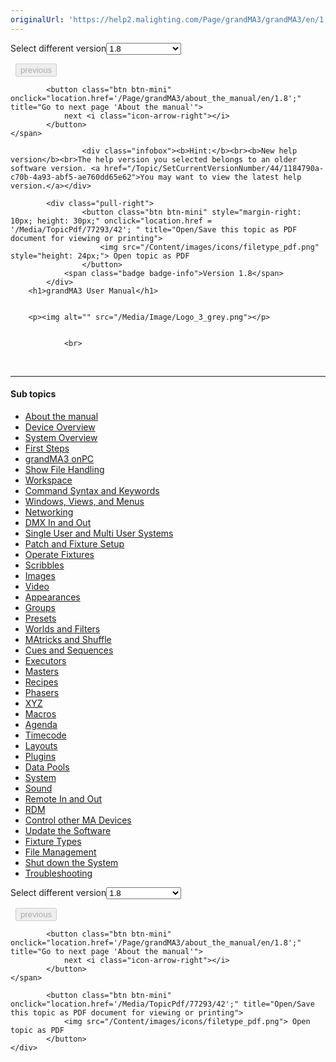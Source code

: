```yaml
---
originalUrl: 'https://help2.malighting.com/Page/grandMA3/grandMA3/en/1.8'
---
```


<div class="topic-navigation">

<div class="pull-right">
	<span class="pull-left">


<div class="pull-left">
<form action="/Topic/SetCurrentVersionNumber" class="form-inline" id="frmTagSelector" method="post">	<span class="form-mini">
		<div class="input-prepend"><span class="add-on">Select different version</span><select autocomplete="off" id="versionNumberId" name="versionNumberId" onchange="$(this).closest('#frmTagSelector').submit();" style="width: 120px;"><option value="">- latest -</option>
<option value="10">1.0</option>
<option value="32">1.1</option>
<option value="35">1.2</option>
<option value="36">1.3</option>
<option value="37">1.4</option>
<option value="38">1.5</option>
<option value="39">1.6</option>
<option value="40">1.7</option>
<option selected="selected" value="42">1.8</option>
<option value="43">1.9</option>
<option value="44">2.0</option>
</select></div>
		<input data-val="true" data-val-number="The field Int32 must be a number." data-val-required="The Int32 field is required." id="ProductId" name="ProductId" type="hidden" value="16">
		<input id="CurrentGuid" name="CurrentGuid" type="hidden" value="1184790a-c70b-4a93-abf5-ae760dd65e62">
	</span>
</form></div>&nbsp;	</span>
	<span class="pull-right" style="white-space: nowrap;">
			<button class="btn btn-mini" disabled="disabled">
				<i class="icon-arrow-left"></i> previous
			</button>

			<button class="btn btn-mini" onclick="location.href='/Page/grandMA3/about_the_manual/en/1.8';" title="Go to next page 'About the manual'">
				next <i class="icon-arrow-right"></i> 
			</button>
	</span>
</div>
<div class="clear-fix" style="margin-bottom: 10px"></div>
</div>

					<div class="infobox"><b>Hint:</b><br><b>New help version</b><br>The help version you selected belongs to an older software version. <a href="/Topic/SetCurrentVersionNumber/44/1184790a-c70b-4a93-abf5-ae760dd65e62">You may want to view the latest help version.</a></div>

			<div class="pull-right">
					<button class="btn btn-mini" style="margin-right: 10px; height: 30px;" onclick="location.href = '/Media/TopicPdf/77293/42'; " title="Open/Save this topic as PDF document for viewing or printing">
						<img src="/Content/images/icons/filetype_pdf.png" style="height: 24px;"> Open topic as PDF
					</button>
				<span class="badge badge-info">Version 1.8</span>
			</div>
		<h1>grandMA3 User Manual</h1>


		<p><img alt="" src="/Media/Image/Logo_3_grey.png"></p>


				<br>
<div class="topic-navigation">
	<br>
	<hr>
	<h4>Sub topics</h4>
	<ul>
				<li><a href="/Page/grandMA3/about_the_manual/en/1.8">About the manual</a></li>
				<li><a href="/Page/grandMA3/device_overview/en/1.8">Device Overview</a></li>
				<li><a href="/Page/grandMA3/system/en/1.8">System Overview</a></li>
				<li><a href="/Page/grandMA3/first_steps/en/1.8">First Steps</a></li>
				<li><a href="/Page/grandMA3/onpc/en/1.8">grandMA3 onPC</a></li>
				<li><a href="/Page/grandMA3/show_file_management/en/1.8">Show File Handling</a></li>
				<li><a href="/Page/grandMA3/workspace/en/1.8">Workspace</a></li>
				<li><a href="/Page/grandMA3/csk_function_of_command_line/en/1.8">Command Syntax and Keywords</a></li>
				<li><a href="/Page/grandMA3/wvm/en/1.8">Windows, Views, and Menus</a></li>
				<li><a href="/Page/grandMA3/network/en/1.8">Networking</a></li>
				<li><a href="/Page/grandMA3/dmx/en/1.8">DMX In and Out</a></li>
				<li><a href="/Page/grandMA3/user/en/1.8">Single User and Multi User Systems</a></li>
				<li><a href="/Page/grandMA3/patch/en/1.8">Patch and Fixture Setup</a></li>
				<li><a href="/Page/grandMA3/operate_fixtures/en/1.8">Operate Fixtures</a></li>
				<li><a href="/Page/grandMA3/scribbles/en/1.8">Scribbles</a></li>
				<li><a href="/Page/grandMA3/image/en/1.8">Images</a></li>
				<li><a href="/Page/grandMA3/video/en/1.8">Video</a></li>
				<li><a href="/Page/grandMA3/appear/en/1.8">Appearances</a></li>
				<li><a href="/Page/grandMA3/group/en/1.8">Groups</a></li>
				<li><a href="/Page/grandMA3/presets/en/1.8">Presets</a></li>
				<li><a href="/Page/grandMA3/worldfilter/en/1.8">Worlds and Filters</a></li>
				<li><a href="/Page/grandMA3/matricks/en/1.8">MAtricks and Shuffle</a></li>
				<li><a href="/Page/grandMA3/cue_sequence/en/1.8">Cues and Sequences</a></li>
				<li><a href="/Page/grandMA3/executor/en/1.8">Executors</a></li>
				<li><a href="/Page/grandMA3/masters/en/1.8">Masters</a></li>
				<li><a href="/Page/grandMA3/recipes/en/1.8">Recipes</a></li>
				<li><a href="/Page/grandMA3/phaser/en/1.8">Phasers</a></li>
				<li><a href="/Page/grandMA3/xyz/en/1.8">XYZ</a></li>
				<li><a href="/Page/grandMA3/macros/en/1.8">Macros</a></li>
				<li><a href="/Page/grandMA3/agenda/en/1.8">Agenda</a></li>
				<li><a href="/Page/grandMA3/timecode/en/1.8">Timecode</a></li>
				<li><a href="/Page/grandMA3/Layouts/en/1.8">Layouts</a></li>
				<li><a href="/Page/grandMA3/Plugins/en/1.8">Plugins</a></li>
				<li><a href="/Page/grandMA3/datapool/en/1.8">Data Pools</a></li>
				<li><a href="/Page/grandMA3/system_information/en/1.8">System</a></li>
				<li><a href="/Page/grandMA3/sound/en/1.8">Sound</a></li>
				<li><a href="/Page/grandMA3/remote_inputs/en/1.8">Remote In and Out</a></li>
				<li><a href="/Page/grandMA3/RDM/en/1.8">RDM</a></li>
				<li><a href="/Page/grandMA3/control_other_ma_devices/en/1.8">Control other MA Devices</a></li>
				<li><a href="/Page/grandMA3/update/en/1.8">Update the Software</a></li>
				<li><a href="/Page/grandMA3/fixture_types/en/1.8">Fixture Types</a></li>
				<li><a href="/Page/grandMA3/file_management/en/1.8">File Management</a></li>
				<li><a href="/Page/grandMA3/shutdown_the_system/en/1.8">Shut down the System</a></li>
				<li><a href="/Page/grandMA3/troubleshooting/en/1.8">Troubleshooting</a></li>
	</ul>

<div class="pull-right">
	<span class="pull-left">


<div class="pull-left">
<form action="/Topic/SetCurrentVersionNumber" class="form-inline" id="frmTagSelector" method="post">	<span class="form-mini">
		<div class="input-prepend"><span class="add-on">Select different version</span><select autocomplete="off" id="versionNumberId" name="versionNumberId" onchange="$(this).closest('#frmTagSelector').submit();" style="width: 120px;"><option value="">- latest -</option>
<option value="10">1.0</option>
<option value="32">1.1</option>
<option value="35">1.2</option>
<option value="36">1.3</option>
<option value="37">1.4</option>
<option value="38">1.5</option>
<option value="39">1.6</option>
<option value="40">1.7</option>
<option selected="selected" value="42">1.8</option>
<option value="43">1.9</option>
<option value="44">2.0</option>
</select></div>
		<input data-val="true" data-val-number="The field Int32 must be a number." data-val-required="The Int32 field is required." id="ProductId" name="ProductId" type="hidden" value="16">
		<input id="CurrentGuid" name="CurrentGuid" type="hidden" value="1184790a-c70b-4a93-abf5-ae760dd65e62">
	</span>
</form></div>&nbsp;	</span>
	<span class="pull-right" style="white-space: nowrap;">
			<button class="btn btn-mini" disabled="disabled">
				<i class="icon-arrow-left"></i> previous
			</button>

			<button class="btn btn-mini" onclick="location.href='/Page/grandMA3/about_the_manual/en/1.8';" title="Go to next page 'About the manual'">
				next <i class="icon-arrow-right"></i> 
			</button>
	</span>
</div>
	<div class="clear-fix"></div>
	<div class="pull-right">
	
			<button class="btn btn-mini" onclick="location.href='/Media/TopicPdf/77293/42';" title="Open/Save this topic as PDF document for viewing or printing">
				<img src="/Content/images/icons/filetype_pdf.png"> Open topic as PDF
			</button>
	</div>
<div class="clear-fix" style="margin-bottom: 10px"></div>
</div>

	
